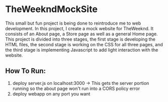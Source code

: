 # TheWeekndMockSite
This small but fun project is being done to reintroduce me to web development. 
In this project, I create a mock website for TheWeeknd. It consists of an About page, 
a Store page as well as a general Home page. This project is divided into three stages, 
the first stage is developing the HTML files, the second stage is working on the CSS 
for all three pages, and the third stage is implementing Javascript to add light 
interaction with the website.

## How To Run:
1) deploy server.js on localhost:3000 -> This gets the server portion running so the about page won't run into a CORS policy error
2) deploy webapp on any port you want
